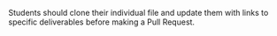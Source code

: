 Students should clone their individual file and update them with links to specific deliverables before making a Pull Request. 
